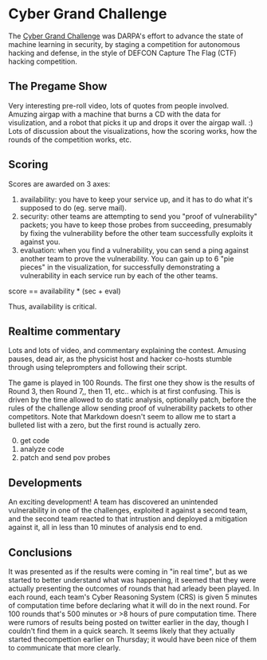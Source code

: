 # Cyber Grand Challenge

The [Cyber Grand Challenge](https://www.cybergrandchallenge.com/) was DARPA's effort to advance the state of machine learning in security, by staging a competition for autonomous hacking and defense, in the style of DEFCON Capture The Flag (CTF) hacking competition.

## The Pregame Show
Very interesting pre-roll video, lots of quotes from people involved.  Amuzing airgap with a machine that burns a CD with the data for visulization, and a robot that picks it up and drops it over the airgap wall.  :)  Lots of discussion about the visualizations, how the scoring works, how the rounds of the competition works, etc.

## Scoring
Scores are awarded on 3 axes:

1. availability:  you have to keep your service up, and it has to do what it's supposed to do (eg. serve mail).
2. security: other teams are attempting to send you "proof of vulnerability" packets; you have to keep those probes from succeeding, presumably by fixing the vulnerability before the other team successfully exploits it against you.
3. evaluation: when you find a vulnerability, you can send a ping against another team to prove the vulnerability.  You can gain up to 6 "pie pieces" in the visualization, for successfully demonstrating a vulnerability in each service run by each of the other teams.

score == availability * (sec + eval)

Thus, availability is critical.

## Realtime commentary
Lots and lots of video, and commentary explaining the contest.  Amusing pauses, dead air, as the physicist host and hacker co-hosts stumble through using teleprompters and following their script.

The game is played in 100 Rounds.  The first one they show is the results of Round 3, then Round 7,, then 11, etc.. which is at first confusing.  This is driven by the time allowed to do static analysis, optionally patch, before the rules of the challenge allow sending proof of vulnerability packets to other competitors.  Note that Markdown doesn't seem to allow me to start a bulleted list with a zero, but the first round is actually zero.

0. get code
1. analyze code
2. patch and send pov probes

## Developments

An exciting development!  A team has discovered an unintended vulnerability in one of the challenges, exploited it against a second team, and the second team reacted to that intrustion and deployed a mitigation against it, all in less than 10 minutes of analysis end to end.

## Conclusions

It was presented as if the results were coming in "in real time", but as we started to better understand what was happening, it seemed that they were actually presenting the outcomes of rounds that had arleady been played.  In each round, each team's Cyber Reasoning System (CRS) is given 5 minutes of computation time before declaring what it will do in the next round.  For 100 rounds that's 500 minutes or >8 hours of pure computation time.  There were rumors of results being posted on twitter earlier in the day, though I couldn't find them in a quick search.  It seems likely that they actually started thecompettion earlier on Thursday; it would have been nice of them to communicate that more clearly.
